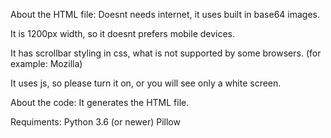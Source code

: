 About the HTML file:
Doesnt needs internet, it uses built in base64 images.

It is 1200px width, so it doesnt prefers mobile devices.

It has scrollbar styling in css, what is not supported by some browsers. (for example: Mozilla)

It uses js, so please turn it on, or you will see only a white screen.


About the code:
It generates the HTML file.

Requiments:
  Python 3.6 (or newer)
  Pillow
